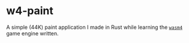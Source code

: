 # w4-paint

A simple (44K) paint application I made in Rust while learning the [`wasm4`](https://wasm4.org/) game engine written.
